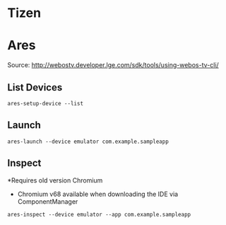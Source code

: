 # Tizen

# Ares

Source: http://webostv.developer.lge.com/sdk/tools/using-webos-tv-cli/

## List Devices

`ares-setup-device --list`

## Launch

`ares-launch --device emulator com.example.sampleapp`

## Inspect

*Requires old version Chromium
* Chromium v68 available when downloading the IDE via ComponentManager

`ares-inspect --device emulator --app com.example.sampleapp`